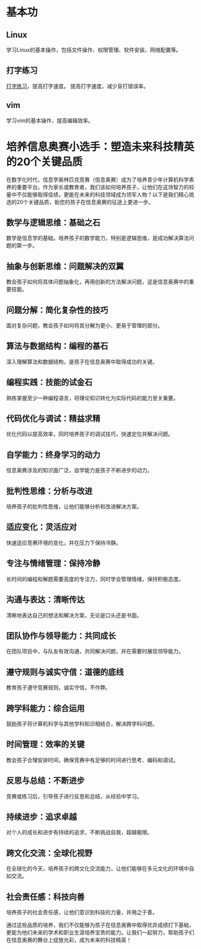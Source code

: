 # 基本功

## Linux

学习Linux的基本操作，包括文件操作、权限管理、软件安装、网络配置等。

## 打字练习
[打字练习](https://www.typingclub.com/)，提高打字速度。
提高打字速度，减少盲打错误率。

## vim

学习vim的基本操作，提高编辑效率。

# 培养信息奥赛小选手：塑造未来科技精英的20个关键品质

在数字化时代，信息学奥林匹克竞赛（信息奥赛）成为了培养青少年计算机科学素养的重要平台。作为家长或教育者，我们该如何培养孩子，让他们在这场智力的较量中不仅能够取得佳绩，更能在未来的科技领域成为领军人物？以下是我们精心挑选的20个关键品质，助您的孩子在信息奥赛的征途上更进一步。

## 数学与逻辑思维：基础之石

数学是信息学的基础。培养孩子的数学能力，特别是逻辑思维，是成功解决算法问题的第一步。

## 抽象与创新思维：问题解决的双翼

教会孩子如何将具体问题抽象化，再用创新的方法解决问题，这是信息奥赛中的重要技能。

## 问题分解：简化复杂性的技巧

面对复杂问题，教会孩子如何将其分解为更小、更易于管理的部分。

## 算法与数据结构：编程的基石

深入理解算法和数据结构，是孩子在信息奥赛中取得成功的关键。

## 编程实践：技能的试金石

熟练掌握至少一种编程语言，将理论知识转化为实际代码的能力至关重要。

## 代码优化与调试：精益求精

优化代码以提高效率，同时培养孩子的调试技巧，快速定位并解决问题。

## 自学能力：终身学习的动力

信息奥赛涉及的知识面广泛，自学能力是孩子不断进步的动力。

## 批判性思维：分析与改进

培养孩子的批判性思维，让他们能够分析和改进解决方案。

## 适应变化：灵活应对

快速适应竞赛环境的变化，并在压力下保持冷静。

## 专注与情绪管理：保持冷静

长时间的编程和解题需要高度的专注力，同时学会管理情绪，保持积极态度。

## 沟通与表达：清晰传达

清晰地表达自己的想法和解决方案，无论是口头还是书面。

## 团队协作与领导能力：共同成长

在团队项目中，与队友有效沟通，共同解决问题，并在需要时展现领导能力。

## 遵守规则与诚实守信：道德的底线

教育孩子遵守竞赛规则，诚实守信，不作弊。

## 跨学科能力：综合运用

鼓励孩子将计算机科学与其他学科知识相结合，解决跨学科问题。

## 时间管理：效率的关键

教会孩子合理安排时间，确保竞赛中有足够的时间进行思考、编码和调试。

## 反思与总结：不断进步

竞赛或练习后，引导孩子进行反思和总结，从经验中学习。

## 持续进步：追求卓越

对个人的成长和进步有持续的追求，不断挑战自我，超越极限。

## 跨文化交流：全球化视野

在全球化的今天，培养孩子的跨文化交流能力，让他们能够在多元文化的环境中自如交流。

## 社会责任感：科技向善

培养孩子的社会责任感，让他们意识到科技的力量，并用之于善。

通过这些品质的培养，我们不仅能够为孩子在信息奥赛中取得优异成绩打下基础，更能为他们未来的学术和职业生涯培养宝贵的能力。让我们一起努力，帮助孩子们在信息奥赛的舞台上绽放光彩，成为未来的科技精英！